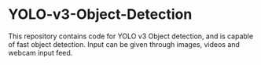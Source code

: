 # YOLO-v3-Object-Detection
This repository contains code for YOLO v3 Object detection, and is capable of fast object detection. Input can be given through images, videos and webcam input feed.
